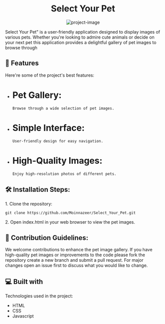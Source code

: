<h1 align="center" id="title">Select Your Pet</h1>

<p align="center"><img src="https://socialify.git.ci/Moinnazeer/Select_Your_Pet/image?language=1&amp;name=1&amp;owner=1&amp;pattern=Circuit%20Board&amp;stargazers=1&amp;theme=Dark" alt="project-image"></p>

<p id="description">Select Your Pet" is a user-friendly application designed to display images of various pets. Whether you're looking to admire cute animals or decide on your next pet this application provides a delightful gallery of pet images to browse through</p>

  
  
<h2>🧐 Features</h2>

Here're some of the project's best features:

*   # Pet Gallery:
        Browse through a wide selection of pet images.
*   # Simple Interface:
        User-friendly design for easy navigation.
*   # High-Quality Images:
        Enjoy high-resolution photos of different pets.

<h2>🛠️ Installation Steps:</h2>

<p>1. Clone the repository:</p>

```
git clone https://github.com/Moinnazeer/Select_Your_Pet.git
```

<p>2. Open index.html in your web browser to view the pet images.</p>

<h2>🍰 Contribution Guidelines:</h2>

We welcome contributions to enhance the pet image gallery. If you have high-quality pet images or improvements to the code please fork the repository create a new branch and submit a pull request. For major changes open an issue first to discuss what you would like to change.

  
  
<h2>💻 Built with</h2>

Technologies used in the project:

*   HTML
*   CSS
*   Javascript
